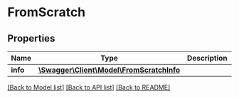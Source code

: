 # FromScratch

## Properties
Name | Type | Description | Notes
------------ | ------------- | ------------- | -------------
**info** | [**\Swagger\Client\Model\FromScratchInfo**](FromScratchInfo.md) |  | 

[[Back to Model list]](../../README.md#documentation-for-models) [[Back to API list]](../../README.md#documentation-for-api-endpoints) [[Back to README]](../../README.md)

